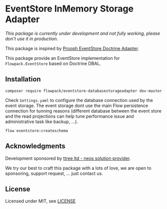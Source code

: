 # EventStore InMemory Storage Adapter

_This package is currently under development and not fully working, please don't use it in production._

This package is inspired by [Prooph EventStore Doctrine Adapter](https://github.com/prooph/event-store-doctrine-adapter).

This package provide an EventStore implementation for ```Flowpack.EventStore``` based on Doctrine DBAL.

## Installation

    composer require flowpack/eventstore-databasestorageadapter dev-master

Check ```Settings.yaml``` to configure the database connection used by the event storage. The event storage dont use the
main Flow persistence connection for tunning reasons (different database between the event store and the read projections
can help tune performance issue and administrative task like backup, ...).

    flow eventstore:createschema

Acknowledgments
---------------

Development sponsored by [ttree ltd - neos solution provider](http://ttree.ch).

We try our best to craft this package with a lots of love, we are open to sponsoring, support request, ... just contact us.

License
-------

Licensed under MIT, see [LICENSE](LICENSE)
